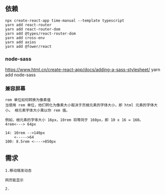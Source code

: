 
## 依赖
```
npx create-react-app time-manual --template typescript
yarn add react-router
yarn add react-router-dom
yarn add @types/react-router-dom
yarn add cross-env
yarn add axios
yarn add @fower/react
```
### node-sass
https://www.html.cn/create-react-app/docs/adding-a-sass-stylesheet/
yarn add node-sass

### 兼容屏幕
```
rem 单位如何转换为像素值
当使用 rem 单位，他们转化为像素大小取决于页根元素的字体大小，即 html 元素的字体大小。 根元素字体大小乘以你 rem 值。 

例如，根元素的字体大小 16px，10rem 将等同于 160px，即 10 x 16 = 160。
4rem<---> 64px

14: 10rem -->140px
    <----->64
100: 8.5rem <---->850px
```

## 需求
```
1.移动端发动态

网页能显示

2.
```
